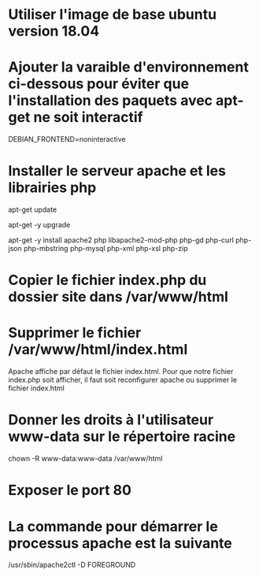 # Utiliser l'image de base ubuntu version 18.04
# Ajouter la varaible d'environnement ci-dessous pour éviter que l'installation des paquets avec apt-get ne soit interactif
DEBIAN_FRONTEND=noninteractive
# Installer le serveur apache et les librairies php 
apt-get update

apt-get -y upgrade

apt-get -y install apache2 php libapache2-mod-php php-gd  php-curl php-json php-mbstring php-mysql php-xml php-xsl php-zip
# Copier le fichier index.php du dossier site dans  /var/www/html
# Supprimer le fichier /var/www/html/index.html
Apache affiche par défaut le fichier index.html. Pour que notre fichier index.php soit afficher, il faut soit reconfigurer apache ou supprimer le fichier index.html
# Donner les droits à l'utilisateur www-data sur le répertoire racine
chown -R www-data:www-data /var/www/html
# Exposer le port 80
# La commande pour démarrer le processus apache est la suivante 
/usr/sbin/apache2ctl -D FOREGROUND
